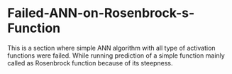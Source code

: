 # Failed-ANN-on-Rosenbrock-s-Function
This is a section where simple ANN algorithm with all type of activation functions were failed. While running prediction of a simple function mainly called as Rosenbrock function because of its steepness.

